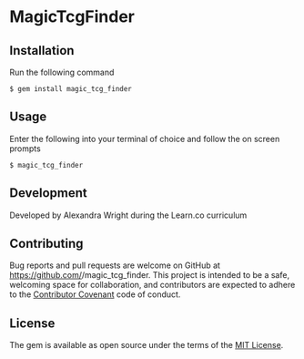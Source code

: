 # MagicTcgFinder


## Installation

Run the following command

```
$ gem install magic_tcg_finder
```

## Usage

Enter the following into your terminal of choice and follow the on screen prompts

```
$ magic_tcg_finder
```

## Development

Developed by Alexandra Wright during the Learn.co curriculum

## Contributing

Bug reports and pull requests are welcome on GitHub at https://github.com/<github username>/magic_tcg_finder. This project is intended to be a safe, welcoming space for collaboration, and contributors are expected to adhere to the [Contributor Covenant](http://contributor-covenant.org) code of conduct.

## License

The gem is available as open source under the terms of the [MIT License](http://opensource.org/licenses/MIT).
